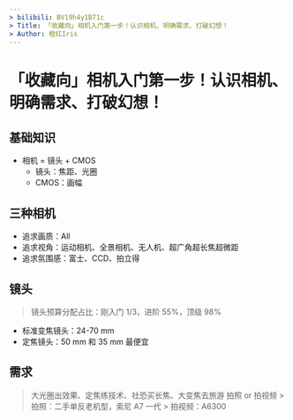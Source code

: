 ```yaml
---
> bilibili: BV19h4y1B71c
> Title: 「收藏向」相机入门第一步！认识相机、明确需求、打破幻想！
> Author: 橙红Iris
---
```


# 「收藏向」相机入门第一步！认识相机、明确需求、打破幻想！

## 基础知识

- 相机 = 镜头 + CMOS
    - 镜头：焦距、光圈
    - CMOS：画幅

## 三种相机

- 追求画质：All
- 追求视角：运动相机、全景相机、无人机、超广角超长焦超微距
- 追求氛围感：富士、CCD、拍立得

## 镜头

> 镜头预算分配占比：刚入门 1/3，进阶 55%，顶级 98%

- 标准变焦镜头：24-70 mm
- 定焦镜头：50 mm 和 35 mm 最便宜

## 需求

> 大光圈出效果、定焦练技术、社恐买长焦、大变焦去旅游
> 拍照 or 拍视频
    > 拍照：二手单反老机型，索尼 A7 一代
    > 拍视频：A6300
